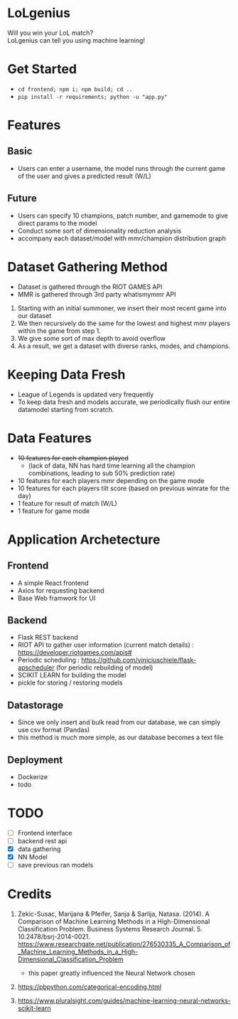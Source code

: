 # LoLgenius

Will you win your LoL match? \
LoLgenius can tell you using machine learning!

# Get Started

-   `cd frontend; npm i; npm build; cd ..`
-   `pip install -r requirements; python -u "app.py"`

# Features

## Basic

-   Users can enter a username, the model runs through the current game of the user and gives
    a predicted result (W/L)

## Future

-   Users can specify 10 champions, patch number, and gamemode to give direct params to the model
-   Conduct some sort of dimensionality reduction analysis
-   accompany each dataset/model with mmr/champion distribution graph

# Dataset Gathering Method

-   Dataset is gathered through the RIOT GAMES API
-   MMR is gathered through 3rd party whatismymmr API

1. Starting with an initial summoner, we insert their most recent game into our dataset
2. We then recursively do the same for the lowest and highest mmr players within the game from step 1.
3. We give some sort of max depth to avoid overflow
4. As a result, we get a dataset with diverse ranks, modes, and champions.

# Keeping Data Fresh

-   League of Legends is updated very frequently
-   To keep data fresh and models accurate, we periodically flush our entire datamodel starting from scratch.

# Data Features

-   <s>10 features for each champion played</s>
    -   (lack of data, NN has hard time learning all the champion combinations, leading to sub 50% prediction rate)
-   10 features for each players mmr depending on the game mode
-   10 features for each players tilt score (based on previous winrate for the day)
-   1 feature for result of match (W/L)
-   1 feature for game mode

# Application Archetecture

## Frontend

-   A simple React frontend
-   Axios for requesting backend
-   Base Web framwork for UI

## Backend

-   Flask REST backend
-   RIOT API to gather user information (current match details) : https://developer.riotgames.com/apis#
-   Periodic scheduling : https://github.com/viniciuschiele/flask-apscheduler (for periodic rebuilding of model)
-   SCIKIT LEARN for building the model
-   pickle for storing / restoring models

## Datastorage

-   Since we only insert and bulk read from our database, we can simply use csv format (Pandas)
-   this method is much more simple, as our database becomes a text file

## Deployment

-   Dockerize
-   todo

# TODO

-   [ ] Frontend interface
-   [ ] backend rest api
-   [x] data gathering
-   [x] NN Model
-   [ ] save previous ran models

# Credits

1. Zekic-Susac, Marijana & Pfeifer, Sanja & Sarlija, Natasa. (2014). A Comparison of Machine Learning Methods in a High-Dimensional Classification Problem. Business Systems Research Journal. 5. 10.2478/bsrj-2014-0021. https://www.researchgate.net/publication/276530335_A_Comparison_of_Machine_Learning_Methods_in_a_High-Dimensional_Classification_Problem

    - this paper greatly influenced the Neural Network chosen

2. https://pbpython.com/categorical-encoding.html
3. https://www.pluralsight.com/guides/machine-learning-neural-networks-scikit-learn
